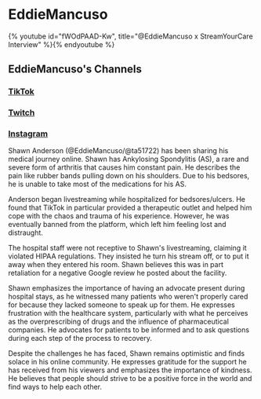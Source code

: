 # EddieMancuso

{% youtube id="fWOdPAAD-Kw", title="@EddieMancuso x StreamYourCare Interview" %}{% endyoutube %}

## EddieMancuso's Channels
### [TikTok](https://www.tiktok.com/@ta51722)
### [Twitch](https://twitch.tv/EddieMancuso)
### [Instagram](https://www.instagram.com/p/C4Wn_prhCX8/)

Shawn Anderson (@EddieMancuso/@ta51722) has been sharing his medical journey online. Shawn has Ankylosing Spondylitis (AS), a rare and severe form of arthritis that causes him constant pain. He describes the pain like rubber bands pulling down on his shoulders. Due to his bedsores, he is unable to take most of the medications for his AS.

Anderson began livestreaming while hospitalized for bedsores/ulcers. He found that TikTok in particular provided a therapeutic outlet and helped him cope with the chaos and trauma of his experience. However, he was eventually banned from the platform, which left him feeling lost and distraught.

The hospital staff were not receptive to Shawn's livestreaming, claiming it violated HIPAA regulations. They insisted he turn his stream off, or to put it away when they entered his room. Shawn believes this was in part retaliation for a negative Google review he posted about the facility.

Shawn emphasizes the importance of having an advocate present during hospital stays, as he witnessed many patients who weren't properly cared for because they lacked someone to speak up for them. He expresses frustration with the healthcare system, particularly with what he perceives as the overprescribing of drugs and the influence of pharmaceutical companies. He advocates for patients to be informed and to ask questions during each step of the process to recovery.

Despite the challenges he has faced, Shawn remains optimistic and finds solace in his online community. He expresses gratitude for the support he has received from his viewers and emphasizes the importance of kindness. He believes that people should strive to be a positive force in the world and find ways to help each other.